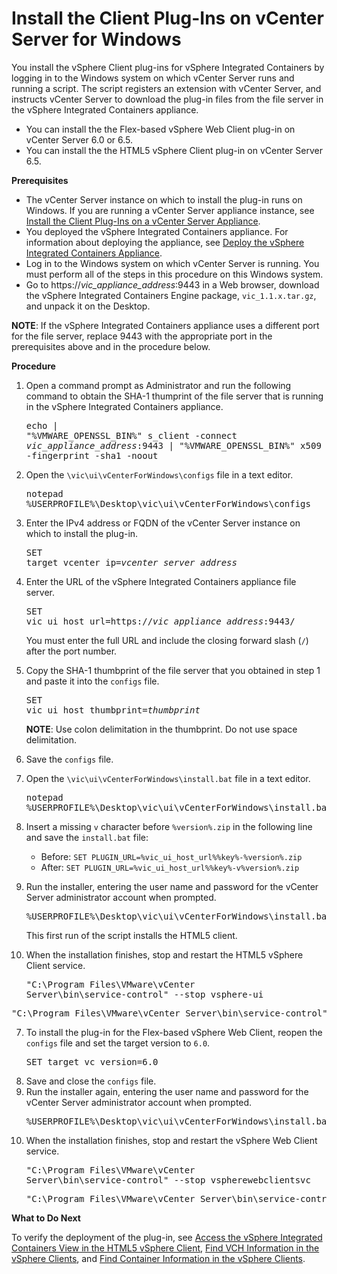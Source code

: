 # Install the Client Plug-Ins on vCenter Server for Windows #

You install the vSphere Client plug-ins for vSphere Integrated Containers by logging in to the Windows system on which vCenter Server runs and running a script. The script registers an extension with vCenter Server, and instructs vCenter Server to download the plug-in files from the file server in the vSphere Integrated Containers appliance.

- You can install the the Flex-based vSphere Web Client plug-in on vCenter Server 6.0 or 6.5.
- You can install the the HTML5 vSphere Client plug-in on vCenter Server 6.5.

**Prerequisites**

- The vCenter Server instance on which to install the plug-in runs on Windows. If you are running a vCenter Server appliance instance, see [Install the Client Plug-Ins on a vCenter Server Appliance](plugins_vcsa.md).
- You deployed the vSphere Integrated Containers appliance. For information about deploying the appliance, see [Deploy the vSphere Integrated Containers Appliance](deploy_vic_appliance.md).
- Log in to the Windows system on which vCenter Server is running. You must perform all of the steps in this procedure on this Windows system.
- Go to https://<i>vic_appliance_address</i>:9443 in a Web browser, download the vSphere Integrated Containers Engine package, `vic_1.1.x.tar.gz`, and unpack it on the Desktop. 

**NOTE**: If the vSphere Integrated Containers appliance uses a different port for the file server, replace 9443 with the appropriate port in the prerequisites above and in the procedure below.

**Procedure**

1. Open a command prompt as Administrator and run the following command to obtain the SHA-1 thumprint of the file server that is running in the vSphere Integrated Containers appliance.<pre>echo | "%VMWARE_OPENSSL_BIN%" s_client -connect <i>vic_appliance_address</i>:9443 | "%VMWARE_OPENSSL_BIN%" x509 -fingerprint -sha1 -noout</pre>
2. Open the `\vic\ui\vCenterForWindows\configs` file in a text editor.<pre>notepad %USERPROFILE%\Desktop\vic\ui\vCenterForWindows\configs</pre>
3. Enter the IPv4 address or FQDN of the vCenter Server instance on which to install the plug-in.<pre>SET target_vcenter_ip=<i>vcenter_server_address</i></pre>
4. Enter the URL of the vSphere Integrated Containers appliance file server. <pre>SET vic_ui_host_url=https://<i>vic_appliance_address</i>:9443/</pre>You must enter the full URL and include the closing forward slash (`/`) after the port number. 
6. Copy the SHA-1 thumbprint of the file server that you obtained in step 1 and paste it into the `configs` file.<pre>SET vic_ui_host_thumbprint=<i>thumbprint</i></pre>**NOTE**: Use colon delimitation in the thumbprint. Do not use space delimitation. 
7. Save the `configs` file.
8. Open the `\vic\ui\vCenterForWindows\install.bat` file in a text editor.<pre>notepad %USERPROFILE%\Desktop\vic\ui\vCenterForWindows\install.bat</pre>
9. Insert a missing `v` character before `%version%.zip` in the following line and save the `install.bat` file:

    - Before: `SET PLUGIN_URL=%vic_ui_host_url%%key%-%version%.zip`
    - After: `SET PLUGIN_URL=%vic_ui_host_url%%key%-v%version%.zip`
8. Run the installer, entering the user name and password for the vCenter Server administrator account when prompted.<pre>%USERPROFILE%\Desktop\vic\ui\vCenterForWindows\install.bat</pre>This first run of the script installs the HTML5 client.
9. When the installation finishes, stop and restart the HTML5 vSphere Client service.<pre>"C:\Program Files\VMware\vCenter Server\bin\service-control" --stop vsphere-ui</pre>
<pre>"C:\Program Files\VMware\vCenter Server\bin\service-control" --start vsphere-ui</pre>
7. To install the plug-in for the Flex-based vSphere Web Client, reopen the `configs` file and set the target version to `6.0`.<pre>SET target_vc_version=6.0</pre>
6. Save and close the `configs` file.
7. Run the installer again, entering the user name and password for the vCenter Server administrator account when prompted.<pre>%USERPROFILE%\Desktop\vic\ui\vCenterForWindows\install.bat</pre>
9. When the installation finishes, stop and restart the vSphere Web Client service.<pre>"C:\Program Files\VMware\vCenter Server\bin\service-control" --stop vspherewebclientsvc</pre>
   <pre>"C:\Program Files\VMware\vCenter Server\bin\service-control" --start vspherewebclientsvc</pre>

**What to Do Next**

To verify the deployment of the plug-in, see [Access the vSphere Integrated Containers View in the HTML5 vSphere Client](access_h5_ui.md), [Find VCH Information in the vSphere Clients](vch_portlet_ui.md), and [Find Container Information in the vSphere Clients](container_portlet_ui.md).